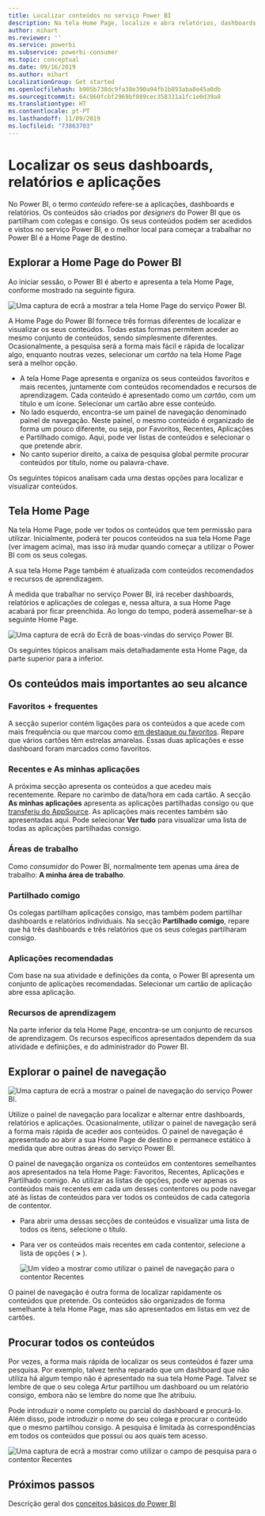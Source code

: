 ```yaml
---
title: Localizar conteúdos no serviço Power BI
description: Na tela Home Page, localize e abra relatórios, dashboards e aplicações.
author: mihart
ms.reviewer: ''
ms.service: powerbi
ms.subservice: powerbi-consumer
ms.topic: conceptual
ms.date: 09/16/2019
ms.author: mihart
LocalizationGroup: Get started
ms.openlocfilehash: b905b738dc9fa38e390a94fb1b893aba8e45a0db
ms.sourcegitcommit: 64c860fcbf2969bf089cec358331a1fc1e0d39a8
ms.translationtype: HT
ms.contentlocale: pt-PT
ms.lasthandoff: 11/09/2019
ms.locfileid: "73863703"
---
```

# <a name="find-your-dashboards-reports-and-apps"></a>Localizar os seus dashboards, relatórios e aplicações
No Power BI, o termo *conteúdo* refere-se a aplicações, dashboards e relatórios. Os conteúdos são criados por *designers* do Power BI que os partilham com colegas e consigo. Os seus conteúdos podem ser acedidos e vistos no serviço Power BI, e o melhor local para começar a trabalhar no Power BI é a Home Page de destino.

## <a name="explore-power-bi-home"></a>Explorar a Home Page do Power BI
Ao iniciar sessão, o Power BI é aberto e apresenta a tela Home Page, conforme mostrado na seguinte figura.
 
![Uma captura de ecrã a mostrar a tela Home Page do serviço Power BI.](media/end-user-home/power-bi-home.png)

A Home Page do Power BI fornece três formas diferentes de localizar e visualizar os seus conteúdos. Todas estas formas permitem aceder ao mesmo conjunto de conteúdos, sendo simplesmente diferentes. Ocasionalmente, a pesquisa será a forma mais fácil e rápida de localizar algo, enquanto noutras vezes, selecionar um *cartão* na tela Home Page será a melhor opção.

- A tela Home Page apresenta e organiza os seus conteúdos favoritos e mais recentes, juntamente com conteúdos recomendados e recursos de aprendizagem. Cada conteúdo é apresentado como um *cartão*, com um título e um ícone. Selecionar um cartão abre esse conteúdo.
- No lado esquerdo, encontra-se um painel de navegação denominado painel de navegação. Neste painel, o mesmo conteúdo é organizado de forma um pouco diferente, ou seja, por Favoritos, Recentes, Aplicações e Partilhado comigo. Aqui, pode ver listas de conteúdos e selecionar o que pretende abrir.
- No canto superior direito, a caixa de pesquisa global permite procurar conteúdos por título, nome ou palavra-chave.

Os seguintes tópicos analisam cada uma destas opções para localizar e visualizar conteúdos.

## <a name="home-canvas"></a>Tela Home Page
Na tela Home Page, pode ver todos os conteúdos que tem permissão para utilizar. Inicialmente, poderá ter poucos conteúdos na sua tela Home Page (ver imagem acima), mas isso irá mudar quando começar a utilizar o Power BI com os seus colegas.

A sua tela Home Page também é atualizada com conteúdos recomendados e recursos de aprendizagem. 
 
À medida que trabalhar no serviço Power BI, irá receber dashboards, relatórios e aplicações de colegas e, nessa altura, a sua Home Page acabará por ficar preenchida. Ao longo do tempo, poderá assemelhar-se à seguinte Home Page.

![Uma captura de ecrã do Ecrã de boas-vindas do serviço Power BI.](media/end-user-home/power-bi-home-older.png)

 
Os seguintes tópicos analisam mais detalhadamente esta Home Page, da parte superior para a inferior.

## <a name="most-important-content-at-your-fingertips"></a>Os conteúdos mais importantes ao seu alcance

### <a name="favorites-and-frequents"></a>Favoritos + frequentes
A secção superior contém ligações para os conteúdos a que acede com mais frequência ou que marcou como [em destaque ou favoritos](end-user-favorite.md). Repare que vários cartões têm estrelas amarelas. Essas duas aplicações e esse dashboard foram marcados como favoritos.
 
### <a name="recents-and-my-apps"></a>Recentes e As minhas aplicações
A próxima secção apresenta os conteúdos a que acedeu mais recentemente. Repare no carimbo de data/hora em cada cartão. A secção **As minhas aplicações** apresenta as aplicações partilhadas consigo ou que [transferiu do AppSource](end-user-apps.md). As aplicações mais recentes também são apresentadas aqui. Pode selecionar **Ver tudo** para visualizar uma lista de todas as aplicações partilhadas consigo.

### <a name="workspaces"></a>Áreas de trabalho
Como *consumidor* do Power BI, normalmente tem apenas uma área de trabalho: **A minha área de trabalho**. 

### <a name="shared-with-me"></a>Partilhado comigo
Os colegas partilham aplicações consigo, mas também podem partilhar dashboards e relatórios individuais. Na secção **Partilhado comigo**, repare que há três dashboards e três relatórios que os seus colegas partilharam consigo.

### <a name="recommended-apps"></a>Aplicações recomendadas
Com base na sua atividade e definições da conta, o Power BI apresenta um conjunto de aplicações recomendadas. Selecionar um cartão de aplicação abre essa aplicação.
 
### <a name="learning-resources"></a>Recursos de aprendizagem
Na parte inferior da tela Home Page, encontra-se um conjunto de recursos de aprendizagem. Os recursos específicos apresentados dependem da sua atividade e definições, e do administrador do Power BI. 
 
## <a name="explore-the-nav-pane"></a>Explorar o painel de navegação

![Uma captura de ecrã a mostrar o painel de navegação do serviço Power BI.](media/end-user-home/power-bi-nav-bar.png)


Utilize o painel de navegação para localizar e alternar entre dashboards, relatórios e aplicações. Ocasionalmente, utilizar o painel de navegação será a forma mais rápida de aceder aos conteúdos.
O painel de navegação é apresentado ao abrir a sua Home Page de destino e permanece estático à medida que abre outras áreas do serviço Power BI.
  
O painel de navegação organiza os conteúdos em contentores semelhantes aos apresentados na tela Home Page: Favoritos, Recentes, Aplicações e Partilhado comigo. Ao utilizar as listas de opções, pode ver apenas os conteúdos mais recentes em cada um desses contentores ou pode navegar até às listas de conteúdos para ver todos os conteúdos de cada categoria de contentor.
 
- Para abrir uma dessas secções de conteúdos e visualizar uma lista de todos os itens, selecione o título.
- Para ver os conteúdos mais recentes em cada contentor, selecione a lista de opções ( **>** ).

    ![Um vídeo a mostrar como utilizar o painel de navegação para o contentor Recentes](media/end-user-home/power-bi-nav-bar.gif)

 
O painel de navegação é outra forma de localizar rapidamente os conteúdos que pretende. Os conteúdos são organizados de forma semelhante à tela Home Page, mas são apresentados em listas em vez de cartões. 

## <a name="search-all-of-your-content"></a>Procurar todos os conteúdos
Por vezes, a forma mais rápida de localizar os seus conteúdos é fazer uma pesquisa. Por exemplo, talvez tenha reparado que um dashboard que não utiliza há algum tempo não é apresentado na sua tela Home Page. Talvez se lembre de que o seu colega Artur partilhou um dashboard ou um relatório consigo, embora não se lembre do nome que lhe atribuiu.
 
Pode introduzir o nome completo ou parcial do dashboard e procurá-lo. Além disso, pode introduzir o nome do seu colega e procurar o conteúdo que o mesmo partilhou consigo. A pesquisa é limitada às correspondências em todos os conteúdos que possui ou aos quais tem acesso.

![Uma captura de ecrã a mostrar como utilizar o campo de pesquisa para o contentor Recentes](media/end-user-home/power-bi-search.png)

## <a name="next-steps"></a>Próximos passos
Descrição geral dos [conceitos básicos do Power BI](end-user-basic-concepts.md)
